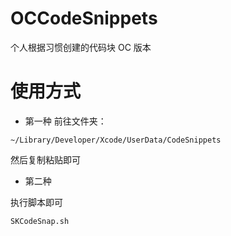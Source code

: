 # OCCodeSnippets
 个人根据习惯创建的代码块
 OC 版本

# 使用方式
* 第一种
前往文件夹：

```
~/Library/Developer/Xcode/UserData/CodeSnippets
```
然后复制粘贴即可

* 第二种

执行脚本即可
```
SKCodeSnap.sh
```


